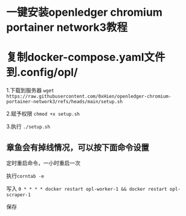 # 一键安装openledger chromium portainer network3教程

# 复制docker-compose.yaml文件到.config/opl/

1.下载到服务器
```wget https://raw.githubusercontent.com/0xHien/openledger-chromium-portainer-network3/refs/heads/main/setup.sh```

2.赋予权限
```chmod +x setup.sh```

3.执行
```./setup.sh```

## 章鱼会有掉线情况，可以按下面命令设置 

定时重启命令，一小时重启一次

执行```corntab -e```

写入 ```0 * * * * docker restart opl-worker-1 && docker restart opl-scraper-1```

保存
